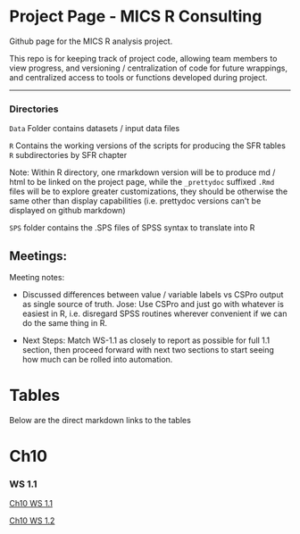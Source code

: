 # Project Page - MICS R Consulting


Github page for the MICS R analysis project. 

This repo is for keeping track of project code, allowing team members to view progress, and versioning / centralization of code for future wrappings, and centralized access to tools or functions developed during project. 


---

### Directories

`Data` Folder contains datasets / input data files 

`R` Contains the working versions of the scripts for producing the SFR tables
`R` subdirectories by SFR chapter

Note: Within R directory, one rmarkdown version will be to produce md / html to be linked on the project page, while the `_prettydoc` suffixed `.Rmd` files will be to explore greater customizations, they should be otherwise the same other than display capabilities (i.e. prettydoc versions can't be displayed on github markdown)

`SPS` folder contains the .SPS files of SPSS syntax to translate into R



## Meetings:

Meeting notes:

- Discussed differences between value / variable labels vs CSPro output as single source of truth. 
Jose: Use CSPro and just go with whatever is easiest in R, i.e. disregard SPSS routines wherever convenient if we can do the same thing in R.

- Next Steps: Match WS-1.1 as closely to report as possible for full 1.1 section, then proceed forward with next two sections to start seeing how much can be rolled into automation. 

# Tables

Below are the direct markdown links to the tables

# Ch10

### WS 1.1

[Ch10 WS 1.1](https://github.com/RMinto/UNICEF-MICS/blob/master/R/ch10/ch10-1-1.md#1011-table)

[Ch10 WS 1.2]()
